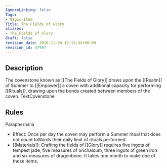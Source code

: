 ```yaml
---
IgnoreLinking: false
Tags:
- Magic-Item
Title: The Fields of Glory
aliases:
- The_Fields_of_Glory
draft: false
revision_date: 2016-11-30 12:13:33+00:00
revision_id: 47997
---
```


## Description
The covenstone known as [[The Fields of Glory]] draws upon the [[Realm]] of Summer to [[Empower]] a coven with additional capacity for performing [[Rituals]], drawing upon the bonds created between members of the coven.
TextCovenstone
## Rules
Paraphernalia
* Effect: Once per day the coven may perform a Summer ritual that does not count toWards their daily limit of rituals performed.
* [[Materials]]: Crafting the fields of [[Glory]] requires five ingots of tempest jade, five measures of orichalcum, three ingots of green iron and six measures of dragonbone. It takes one month to make one of these items.